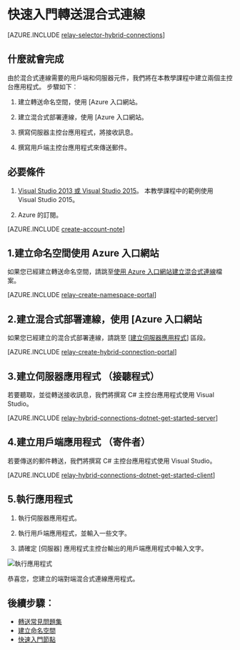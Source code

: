 <properties
    pageTitle="快速入門轉送混合式連線 |Microsoft Azure"
    description="混合式連線的撰寫 C# 主控台應用程式的方式"
    services="service-bus"
    documentationCenter=".net"
    authors="jtaubensee"
    manager="timlt"
    editor=""/>

<tags
    ms.service="service-bus"
    ms.devlang="tbd"
    ms.topic="hero-article"
    ms.tgt_pltfrm="dotnet"
    ms.workload="na"
    ms.date="10/28/2016"
    ms.author="jotaub"/>

# <a name="get-started-with-relay-hybrid-connections"></a>快速入門轉送混合式連線

[AZURE.INCLUDE [relay-selector-hybrid-connections](../../includes/relay-selector-hybrid-connections.md)]

## <a name="what-will-be-accomplished"></a>什麼就會完成

由於混合式連線需要的用戶端和伺服器元件，我們將在本教學課程中建立兩個主控台應用程式。 步驟如下︰

1. 建立轉送命名空間，使用 [Azure 入口網站。

2. 建立混合式部署連線，使用 [Azure 入口網站。

3. 撰寫伺服器主控台應用程式，將接收訊息。

4. 撰寫用戶端主控台應用程式來傳送郵件。

## <a name="prerequisites"></a>必要條件

1. [Visual Studio 2013 或 Visual Studio 2015](http://www.visualstudio.com)。 本教學課程中的範例使用 Visual Studio 2015。

2. Azure 的訂閱。

[AZURE.INCLUDE [create-account-note](../../includes/create-account-note.md)]

## <a name="1-create-a-namespace-using-the-azure-portal"></a>1.建立命名空間使用 Azure 入口網站

如果您已經建立轉送命名空間，請跳至[使用 Azure 入口網站建立混合式連線](#2-create-a-hybrid-connection-using-the-azure-portal)檔案。

[AZURE.INCLUDE [relay-create-namespace-portal](../../includes/relay-create-namespace-portal.md)]

## <a name="2-create-a-hybrid-connection-using-the-azure-portal"></a>2.建立混合式部署連線，使用 [Azure 入口網站

如果您已經建立的混合式部署連線，請跳至 [[建立伺服器應用程式](#3-create-a-server-application-listener)] 區段。

[AZURE.INCLUDE [relay-create-hybrid-connection-portal](../../includes/relay-create-hybrid-connection-portal.md)]

## <a name="3-create-a-server-application-listener"></a>3.建立伺服器應用程式 （接聽程式）

若要聽取，並從轉送接收訊息，我們將撰寫 C# 主控台應用程式使用 Visual Studio。

[AZURE.INCLUDE [relay-hybrid-connections-dotnet-get-started-server](../../includes/relay-hybrid-connections-dotnet-get-started-server.md)]

## <a name="4-create-a-client-application-sender"></a>4.建立用戶端應用程式 （寄件者）

若要傳送的郵件轉送，我們將撰寫 C# 主控台應用程式使用 Visual Studio。

[AZURE.INCLUDE [relay-hybrid-connections-dotnet-get-started-client](../../includes/relay-hybrid-connections-dotnet-get-started-client.md)]

## <a name="5-run-the-applications"></a>5.執行應用程式

1. 執行伺服器應用程式。

2. 執行用戶端應用程式，並輸入一些文字。

3. 請確定 [伺服器] 應用程式主控台輸出的用戶端應用程式中輸入文字。

![執行應用程式](./media/relay-hybrid-connections-dotnet-get-started/running-applications.png)

恭喜您，您建立的端對端混合式連線應用程式。

## <a name="next-steps"></a>後續步驟︰

- [轉送常見問題集](relay-faq.md)
- [建立命名空間](relay-create-namespace-portal.md)
- [快速入門節點](relay-hybrid-connections-node-get-started.md)